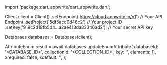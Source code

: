 import 'package:dart_appwrite/dart_appwrite.dart';

Client client = Client()
    .setEndpoint('https://cloud.appwrite.io/v1') // Your API Endpoint
    .setProject('5df5acd0d48c2') // Your project ID
    .setKey('919c2d18fb5d4...a2ae413da83346ad2'); // Your secret API key

Databases databases = Databases(client);

AttributeEnum result = await databases.updateEnumAttribute(
    databaseId: '<DATABASE_ID>',
    collectionId: '<COLLECTION_ID>',
    key: '',
    elements: [],
    xrequired: false,
    xdefault: '<DEFAULT>',
);
